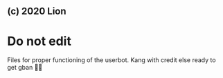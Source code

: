 ## (c) 2020 Lion
# Do not edit
Files for proper functioning of the userbot.
Kang with credit else ready to get gban 🥺🥺
